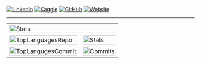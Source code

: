 [![Linkedin](https://img.shields.io/badge/linkedin-%230077B5.svg?style=for-the-badge&logo=linkedin&logoColor=white)](https://www.linkedin.com/in/john-truninger/)
[![Kaggle](https://img.shields.io/badge/Kaggle-035a7d?style=for-the-badge&logo=kaggle&logoColor=white)](https://www.kaggle.com/johntrunix)
[![GitHub](https://img.shields.io/badge/github-%23121011.svg?style=for-the-badge&logo=github&logoColor=white)](https://github.com/JohnTrunix)
[![Website](https://img.shields.io/website?down_color=red&down_message=offline&style=for-the-badge&up_message=online&url=https%3A%2F%2Fjohn-trunix.ch)](https://www.john-trunix.ch)

---

<table
    style="
        width: 100%;
        justify-content: center;
        margin: 0;
        padding: 0;
        border: none;
    "
>
    <tr>
        <td colspan="2">
            <img
                src="http://github-profile-summary-cards.vercel.app/api/cards/profile-details?username=johntrunix&theme=github"
                alt="Stats"
                width="100%"
            />
        </td>
    </tr>
    <tr>
        <td>
            <img
                src="http://github-profile-summary-cards.vercel.app/api/cards/repos-per-language?username=johntrunix&theme=github"
                alt="TopLanguagesRepo"
                width="100%"
            />
        </td>
        <td>
            <img
                src="http://github-profile-summary-cards.vercel.app/api/cards/stats?username=johntrunix&theme=github"
                alt="Stats"
                width="100%"
            />
        </td>
    </tr>
    <tr>
        <td>
            <img
                src="http://github-profile-summary-cards.vercel.app/api/cards/most-commit-language?username=johntrunix&theme=github"
                alt="TopLangugesCommit"
                width="100%"
            />
        </td>
        <td>
            <img
                src="http://github-profile-summary-cards.vercel.app/api/cards/productive-time?username=johntrunix&theme=github&utcOffset=8"
                alt="Commits"
                width="100%"
            />
        </td>
    </tr>
</table>
